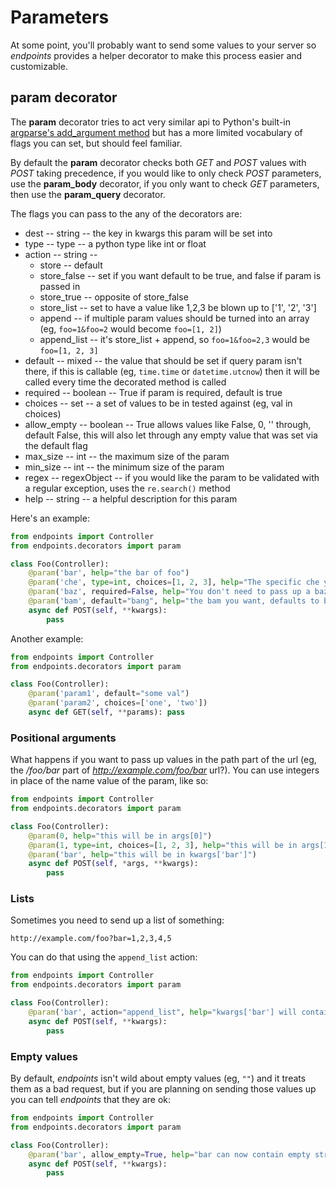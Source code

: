 # Parameters

At some point, you'll probably want to send some values to your server so _endpoints_ provides a helper decorator to make this process easier and customizable.


## param decorator

The **param** decorator tries to act very similar api to Python's built-in [argparse's add_argument method](https://docs.python.org/2/library/argparse.html#adding-arguments) but has a more limited vocabulary of flags you can set, but should feel familiar.

By default the **param** decorator checks both _GET_ and _POST_ values with _POST_ taking precedence, if you would like to only check _POST_ parameters, use the **param_body** decorator, if you only want to check _GET_ parameters, then use the **param_query** decorator.

The flags you can pass to the any of the decorators are:

* dest -- string -- the key in kwargs this param will be set into
* type -- type -- a python type like int or float
* action -- string --
    * store -- default
    * store_false -- set if you want default to be true, and false if param is passed in
    * store_true -- opposite of store_false
    * store_list -- set to have a value like 1,2,3 be blown up to ['1', '2', '3']
    * append -- if multiple param values should be turned into an array (eg, `foo=1&foo=2` would become `foo=[1, 2]`)
    * append_list -- it's store_list + append, so `foo=1&foo=2,3` would be `foo=[1, 2, 3]`
* default -- mixed -- the value that should be set if query param isn't there, if this is callable (eg, `time.time` or `datetime.utcnow`) then it will be called every time the decorated method is called
* required -- boolean -- True if param is required, default is true
* choices -- set -- a set of values to be in tested against (eg, val in choices)
* allow_empty -- boolean -- True allows values like False, 0, '' through,
    default False, this will also let through any empty value that was set
    via the default flag
* max_size -- int -- the maximum size of the param
* min_size -- int -- the minimum size of the param
* regex -- regexObject -- if you would like the param to be validated with a regular exception, uses the `re.search()` method
* help -- string -- a helpful description for this param


Here's an example:

```python
from endpoints import Controller
from endpoints.decorators import param

class Foo(Controller):
    @param('bar', help="the bar of foo")
    @param('che', type=int, choices=[1, 2, 3], help="The specific che you want")
    @param('baz', required=False, help="You don't need to pass up a baz")
    @param('bam', default="bang", help="the bam you want, defaults to bang")
    async def POST(self, **kwargs):
        pass
```

Another example:

```python
from endpoints import Controller
from endpoints.decorators import param

class Foo(Controller):
    @param('param1', default="some val")
    @param('param2', choices=['one', 'two'])
    async def GET(self, **params): pass
```


### Positional arguments

What happens if you want to pass up values in the path part of the url (eg, the _/foo/bar_ part of _http://example.com/foo/bar_ url?). You can use integers in place of the name value of the param, like so:

```python
from endpoints import Controller
from endpoints.decorators import param

class Foo(Controller):
    @param(0, help="this will be in args[0]")
    @param(1, type=int, choices=[1, 2, 3], help="this will be in args[1]")
    @param('bar', help="this will be in kwargs['bar']")
    async def POST(self, *args, **kwargs):
        pass
```


### Lists

Sometimes you need to send up a list of something:

```
http://example.com/foo?bar=1,2,3,4,5
```

You can do that using the `append_list` action:

```python
from endpoints import Controller
from endpoints.decorators import param

class Foo(Controller):
    @param('bar', action="append_list", help="kwargs['bar'] will contain [1, 2, 3, 4, 5]")
    async def POST(self, **kwargs):
        pass
```


### Empty values

By default, _endpoints_ isn't wild about empty values (eg, `""`) and it treats them as a bad request, but if you are planning on sending those values up you can tell _endpoints_ that they are ok:

```python
from endpoints import Controller
from endpoints.decorators import param

class Foo(Controller):
    @param('bar', allow_empty=True, help="bar can now contain empty string")
    async def POST(self, **kwargs):
        pass
```

